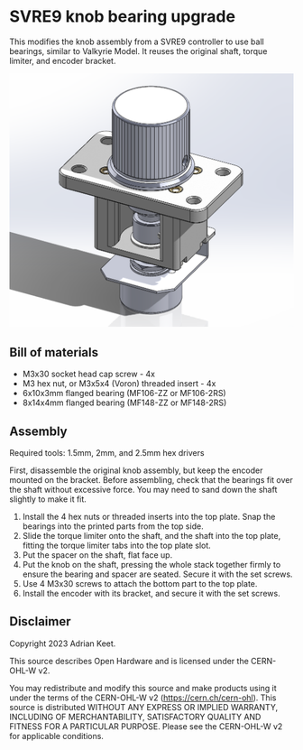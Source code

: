SVRE9 knob bearing upgrade
==========================

This modifies the knob assembly from a SVRE9 controller to use ball bearings,
similar to Valkyrie Model. It reuses the original shaft, torque limiter, and
encoder bracket.

![Assembly](Images/Assembly.png)

Bill of materials
-----------------

- M3x30 socket head cap screw - 4x
- M3 hex nut, or M3x5x4 (Voron) threaded insert - 4x
- 6x10x3mm flanged bearing (MF106-ZZ or MF106-2RS)
- 8x14x4mm flanged bearing (MF148-ZZ or MF148-2RS)

Assembly
--------

Required tools: 1.5mm, 2mm, and 2.5mm hex drivers

First, disassemble the original knob assembly, but keep the encoder mounted on
the bracket. Before assembling, check that the bearings fit over the shaft
without excessive force. You may need to sand down the shaft slightly to make
it fit.

1. Install the 4 hex nuts or threaded inserts into the top plate.
   Snap the bearings into the printed parts from the top side.
2. Slide the torque limiter onto the shaft, and the shaft into the top plate,
   fitting the torque limiter tabs into the top plate slot.
3. Put the spacer on the shaft, flat face up.
4. Put the knob on the shaft, pressing the whole stack together firmly to
   ensure the bearing and spacer are seated. Secure it with the set screws.
5. Use 4 M3x30 screws to attach the bottom part to the top plate.
6. Install the encoder with its bracket, and secure it with the set screws.

Disclaimer
----------

Copyright 2023 Adrian Keet.

This source describes Open Hardware and is licensed under the CERN-OHL-W v2.

You may redistribute and modify this source and make products using it under
the terms of the CERN-OHL-W v2 (https://cern.ch/cern-ohl). This source is
distributed WITHOUT ANY EXPRESS OR IMPLIED WARRANTY, INCLUDING OF
MERCHANTABILITY, SATISFACTORY QUALITY AND FITNESS FOR A PARTICULAR PURPOSE.
Please see the CERN-OHL-W v2 for applicable conditions.
